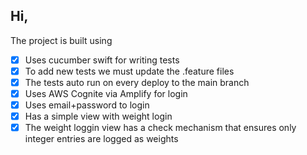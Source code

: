 ## Hi,

The project is built using 

- [x] Uses cucumber swift for writing tests
- [x] To add new tests we must update the .feature files
- [x] The tests auto run on every deploy to the main branch
- [x] Uses AWS Cognite via Amplify for login
- [x] Uses email+password to login
- [x] Has a simple view with weight login
- [x] The weight loggin view has a check mechanism that ensures only integer entries are logged as weights 
